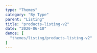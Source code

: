 ```yaml
---
type: "Themes"
category: "By Type"
parent: "Listing"
title: "products-listing-v2"
date: "2020-06-10"
demos: [
  "themes/listing/products-listing-v2"
]
---
```

